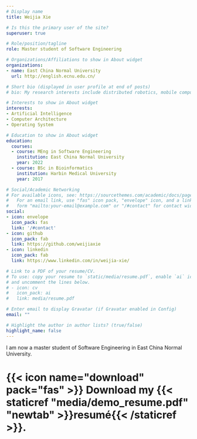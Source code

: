 ```yaml
---
# Display name
title: Weijia Xie

# Is this the primary user of the site?
superuser: true

# Role/position/tagline
role: Master student of Software Engineering

# Organizations/Affiliations to show in About widget
organizations:
- name: East China Normal University
  url: http://english.ecnu.edu.cn/

# Short bio (displayed in user profile at end of posts)
# bio: My research interests include distributed robotics, mobile computing and programmable matter.

# Interests to show in About widget
interests:
- Artificial Intelligence
- Computer Architecture
- Operating System

# Education to show in About widget
education:
  courses:
  - course: MEng in Software Engineering
    institution: East China Normal University
    year: 2022
  - course: BSc in Bioinformatics
    institution: Harbin Medical University
    year: 2017

# Social/Academic Networking
# For available icons, see: https://sourcethemes.com/academic/docs/page-builder/#icons
#   For an email link, use "fas" icon pack, "envelope" icon, and a link in the
#   form "mailto:your-email@example.com" or "/#contact" for contact widget.
social:
- icon: envelope
  icon_pack: fas
  link: '/#contact'
- icon: github
  icon_pack: fab
  link: https://github.com/weijiaxie
- icon: linkedin
  icon_pack: fab
  link: https://www.linkedin.com/in/weijia-xie/

# Link to a PDF of your resume/CV.
# To use: copy your resume to `static/media/resume.pdf`, enable `ai` icons in `params.toml`, 
# and uncomment the lines below.
# - icon: cv
#   icon_pack: ai
#   link: media/resume.pdf

# Enter email to display Gravatar (if Gravatar enabled in Config)
email: ""

# Highlight the author in author lists? (true/false)
highlight_name: false
---
```


I am now a master student of Software Engineering in East China Normal University.

# {{< icon name="download" pack="fas" >}} Download my {{< staticref "media/demo_resume.pdf" "newtab" >}}resumé{{< /staticref >}}.
